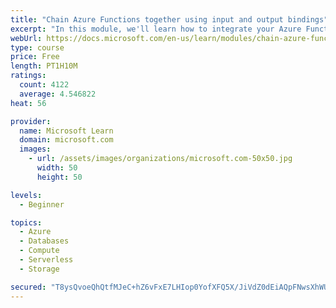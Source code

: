 ```yaml
---
title: "Chain Azure Functions together using input and output bindings"
excerpt: "In this module, we'll learn how to integrate your Azure Function with various data sources by using bindings."
webUrl: https://docs.microsoft.com/en-us/learn/modules/chain-azure-functions-data-using-bindings/
type: course
price: Free
length: PT1H10M
ratings:
  count: 4122
  average: 4.546822
heat: 56

provider:
  name: Microsoft Learn
  domain: microsoft.com
  images:
    - url: /assets/images/organizations/microsoft.com-50x50.jpg
      width: 50
      height: 50

levels:
  - Beginner

topics:
  - Azure
  - Databases
  - Compute
  - Serverless
  - Storage

secured: "T8ysQvoeQhQtfMJeC+hZ6vFxE7LHIop0YofXFQ5X/JiVdZ0dEiAQpFNwsXhWUEzHFl6KnowD/BFb6aIb4LcnLNjTW5Zqp1HWt8r8pHc+rZ4fKqYhsLjAm53dHyWkMHd2OXLWD4rAe+5vyCOTAWqtbJvuNSA/AoWnzdSIT+9gwSHuLxcDYHV+ew/nLyuvEhWTdlE7k/ZWFqfBob50IY2KQeo5d/h/hpW7hv79pR76Birj4MraIm4XXqxcxPXzEQVHKIdqPWG5wcdd1c1tOvQ0muTXTz9w+vt9i86nf4Z1QcR4BzYRxy7RHE3Kcksl1qyda7LNy33WqxQTY9lIyZt3YBodEx2pCa5YfIv8CYYLYaptNZIFbo9HjlKty7gEzFcYjyv33sQQ75WiZ6YYxaXYcv5Uy/cUP+8DrGmYRwb8De0=;NXN5woV9JhDNb0th1c2fNA=="
---
```


